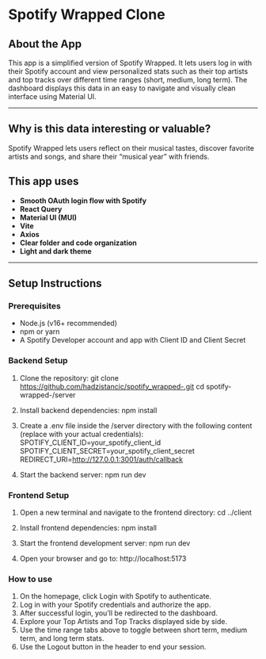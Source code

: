 # Spotify Wrapped Clone

## About the App

This app is a simplified version of Spotify Wrapped. It lets users log in with their Spotify account and view personalized stats such as their top artists and top tracks over different time ranges (short, medium, long term). The dashboard displays this data in an easy to navigate and visually clean interface using Material UI.

---

## Why is this data interesting or valuable?

Spotify Wrapped lets users reflect on their musical tastes, discover favorite artists and songs, and share their “musical year” with friends.

## This app uses

- **Smooth OAuth login flow with Spotify**
- **React Query**
- **Material UI (MUI)**
- **Vite**
- **Axios**
- **Clear folder and code organization**
- **Light and dark theme**

---

## Setup Instructions

### Prerequisites

- Node.js (v16+ recommended)
- npm or yarn
- A Spotify Developer account and app with Client ID and Client Secret

### Backend Setup

1. Clone the repository:
   git clone https://github.com/hadzistancic/spotify_wrapped-.git
   cd spotify-wrapped-/server

2. Install backend dependencies:
   npm install

3. Create a .env file inside the /server directory with the following content (replace with your actual credentials):
   SPOTIFY_CLIENT_ID=your_spotify_client_id
   SPOTIFY_CLIENT_SECRET=your_spotify_client_secret
   REDIRECT_URI=http://127.0.0.1:3001/auth/callback

4. Start the backend server:
   npm run dev

### Frontend Setup

1. Open a new terminal and navigate to the frontend directory:
   cd ../client

2. Install frontend dependencies:
   npm install

3. Start the frontend development server:
   npm run dev

4. Open your browser and go to:
   http://localhost:5173

### How to use

1. On the homepage, click Login with Spotify to authenticate.
2. Log in with your Spotify credentials and authorize the app.
3. After successful login, you’ll be redirected to the dashboard.
4. Explore your Top Artists and Top Tracks displayed side by side.
5. Use the time range tabs above to toggle between short term, medium term, and long term stats.
6. Use the Logout button in the header to end your session.
